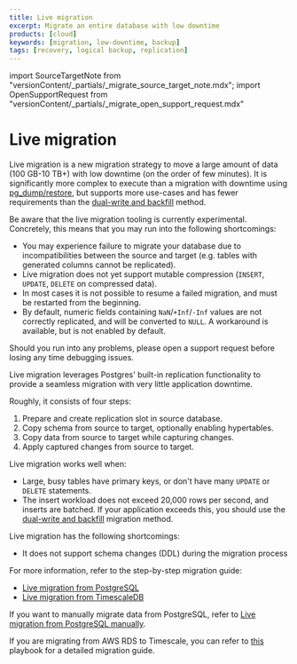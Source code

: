 ```yaml
---
title: Live migration
excerpt: Migrate an entire database with low downtime
products: [cloud]
keywords: [migration, low-downtime, backup]
tags: [recovery, logical backup, replication]
---
```

import SourceTargetNote from "versionContent/_partials/_migrate_source_target_note.mdx";
import OpenSupportRequest from "versionContent/_partials/_migrate_open_support_request.mdx"

# Live migration

Live migration is a new migration strategy to move a large amount of data
(100&nbsp;GB-10&nbsp;TB+) with low downtime (on the order of few minutes). It
is significantly more complex to execute than a migration with downtime using
[pg_dump/restore][pg-dump-and-restore], but supports more use-cases and has
fewer requirements than the [dual-write and backfill] method.

<Highlight type="important">

Be aware that the live migration tooling is currently experimental. Concretely,
this means that you may run into the following shortcomings:

- You may experience failure to migrate your database due to incompatibilities
  between the source and target (e.g. tables with generated columns cannot be
  replicated).
- Live migration does not yet support mutable compression (`INSERT`, `UPDATE`,
  `DELETE` on compressed data).
- In most cases it is not possible to resume a failed migration, and must be
  restarted from the beginning.
- By default, numeric fields containing `NaN`/`+Inf`/`-Inf` values are not
  correctly replicated, and will be converted to `NULL`. A workaround is
  available, but is not enabled by default.

Should you run into any problems, please open a support request before losing
any time debugging issues.
<OpenSupportRequest />

</Highlight>

Live migration leverages Postgres' built-in replication functionality to
provide a seamless migration with very little application downtime.

<SourceTargetNote />

Roughly, it consists of four steps:

1. Prepare and create replication slot in source database.
2. Copy schema from source to target, optionally enabling hypertables.
3. Copy data from source to target while capturing changes.
4. Apply captured changes from source to target.

Live migration works well when:
- Large, busy tables have primary keys, or don't have many `UPDATE` or
  `DELETE` statements.
- The insert workload does not exceed 20,000 rows per second, and
  inserts are batched. If your application exceeds this, you should use
  the [dual-write and backfill] migration method.

Live migration has the following shortcomings:
- It does not support schema changes (DDL) during the migration process

For more information, refer to the step-by-step migration guide:

- [Live migration from PostgreSQL][from-postgres]
- [Live migration from TimescaleDB][from-timescaledb]

If you want to manually migrate data from PostgreSQL, refer to
[Live migration from PostgreSQL manually][live-migration-manual].

If you are migrating from AWS RDS to Timescale, you can refer to [this][live-migration-playbook] playbook
for a detailed migration guide.

[from-postgres]: /migrate/:currentVersion:/live-migration/live-migration-from-postgres/
[from-timescaledb]: /migrate/:currentVersion:/live-migration/live-migration-from-timescaledb/
[live-migration-manual]: /migrate/:currentVersion:/playbooks/live-migration-from-timescaledb-manually/
[pg-dump-and-restore]: /migrate/:currentVersion:/pg-dump-and-restore/
[dual-write and backfill]: /migrate/:currentVersion:/dual-write-and-backfill/
[live-migration-playbook]: /migrate/:currentVersion:/playbooks/rds-timescale-live-migration/